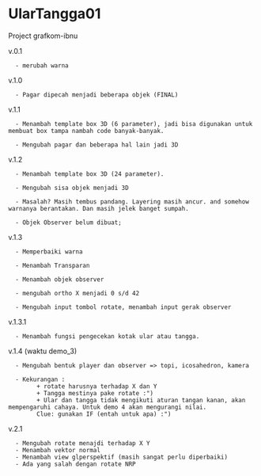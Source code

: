 # UlarTangga01
Project grafkom-ibnu

v.0.1 

      - merubah warna

v.1.0 

      - Pagar dipecah menjadi beberapa objek (FINAL)

v.1.1 

      - Menambah template box 3D (6 parameter), jadi bisa digunakan untuk membuat box tampa nambah code banyak-banyak. 

      - Mengubah pagar dan beberapa hal lain jadi 3D 

v.1.2 

      - Menambah template box 3D (24 parameter). 

      - Mengubah sisa objek menjadi 3D
      
      - Masalah? Masih tembus pandang. Layering masih ancur. and somehow warnanya berantakan. Dan masih jelek banget sumpah.
      
      - Objek Observer belum dibuat;

v.1.3

      - Memperbaiki warna
      
      - Menambah Transparan
      
      - Menambah objek observer
      
      - mengubah ortho X menjadi 0 s/d 42
      
      - Mengubah input tombol rotate, menambah input gerak observer
      
v.1.3.1

      - Menambah fungsi pengecekan kotak ular atau tangga.

v.1.4 (waktu demo_3)

      - Mengubah bentuk player dan observer => topi, icosahedron, kamera
      
      - Kekurangan :
            + rotate harusnya terhadap X dan Y
            + Tangga mestinya pake rotate :")
            + Ular dan tangga tidak mengikuti aturan tangan kanan, akan mempengaruhi cahaya. Untuk demo 4 akan mengurangi nilai. 
            Clue: gunakan IF (entah untuk apa) :")

v.2.1 

      - Mengubah rotate menajdi terhadap X Y 
      - Menambah vektor normal
      - Menambah view glperspektif (masih sangat perlu diperbaiki)
      - Ada yang salah dengan rotate NRP
